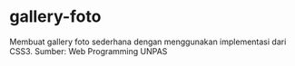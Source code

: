 # gallery-foto
Membuat gallery foto sederhana dengan menggunakan implementasi dari CSS3. Sumber: Web Programming UNPAS
